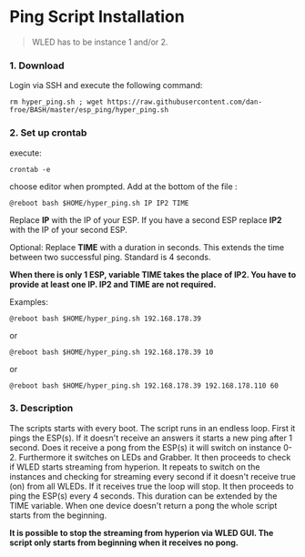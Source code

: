 # Ping Script Installation

> WLED has to be instance 1 and/or 2.

### 1. Download
Login via SSH and execute the following command:

<pre><code>rm hyper_ping.sh ; wget https://raw.githubusercontent.com/dan-froe/BASH/master/esp_ping/hyper_ping.sh</code></pre>

### 2. Set up crontab
execute: <pre><code>crontab -e</code></pre>
choose editor when prompted.
Add at the bottom of the file :

<pre><code>@reboot bash $HOME/hyper_ping.sh IP IP2 TIME</code></pre>

Replace **IP** with the IP of your ESP.
If you have a second ESP replace **IP2** with the IP of your second ESP.

Optional: Replace **TIME** with a duration in seconds. This extends the time between two successful ping. Standard is 4 seconds. 

**When there is only 1 ESP, variable TIME takes the place of IP2.
You have to provide at least one IP. IP2 and TIME are not required.**

Examples:

<pre><code>@reboot bash $HOME/hyper_ping.sh 192.168.178.39</code></pre>

or

<pre><code>@reboot bash $HOME/hyper_ping.sh 192.168.178.39 10</code></pre>

or

<pre><code>@reboot bash $HOME/hyper_ping.sh 192.168.178.39 192.168.178.110 60</code></pre>

### 3. Description 
The scripts starts with every boot. The script runs in an endless loop. 
First it pings the ESP(s). If it doesn't receive an answers it starts a new ping after 1 second. 
Does it receive a pong from the ESP(s) it will switch on instance 0-2. Furthermore it switches on LEDs and Grabber. 
It then proceeds to check if WLED starts streaming from hyperion. It repeats to switch on the instances and checking for streaming every second if it doesn't receive true (on) from all WLEDs. 
If it receives true the loop will stop. It then proceeds to ping the ESP(s) every 4 seconds. This duration can be extended by the TIME variable. When one device doesn't return a pong the whole script starts from the beginning. 

**It is possible to stop the streaming from hyperion via WLED GUI. The script only starts from beginning when it receives no pong.**
